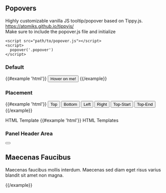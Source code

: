 ## Popovers

Highly customizable vanilla JS tooltip/popover based on Tippy.js. https://atomiks.github.io/tippyjs/  
Make sure to include the popover.js file and initialize

```
<script src="path/to/popover.js"></script>
<script>
  popover('.popover')
</script>
```

### Default
{{#example 'html'}}
<button class="popover btn" title="I'm a popover!" data-popover-arrow="true">Hover on me!</button>
{{/example}}

### Placement
{{#example 'html'}}
<button class="popover btn" title="I'm a Popover!" data-popover-arrow="true" data-popover-placement="top">Top</button>
<button class="popover btn" title="I'm a Popover!" data-popover-arrow="true" data-popover-placement="bottom">Bottom</button>
<button class="popover btn" title="I'm a Popover!" data-popover-arrow="true" data-popover-placement="left">Left</button>
<button class="popover btn" title="I'm a Popover!" data-popover-arrow="true" data-popover-placement="right">Right</button>
<button class="popover btn" title="I'm a Popover!" data-popover-arrow="true" data-popover-placement="top-start">Top-Start</button>
<button class="popover btn" title="I'm a Popover!" data-popover-arrow="true" data-popover-placement="top-end">Top-End</button>
{{/example}}

HTML Template
{{#example 'html'}}
<a class="popover-with-html">HTML Templates</a>
<div id="myHtml" class="panel hide">
  <div class="panel-header">
    <h3>Panel Header Area</h3>
    <button class="close" aria-label="Close" data-dismiss="modal"></button>
  </div>
  <div class="panel-body">
    <h2>Maecenas Faucibus</h2>
    <p>Maecenas faucibus mollis interdum. Maecenas sed diam eget risus varius blandit sit amet non magna.</p>
  </div>
</div>
{{/example}}
